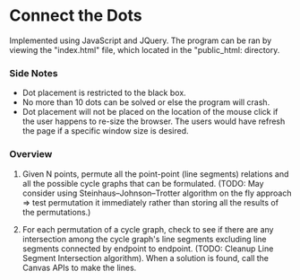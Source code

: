 # Connect the Dots #
Implemented using JavaScript and JQuery. The program can be ran by viewing the "index.html" file, which located in the "public_html: directory.  

### Side Notes ###

* Dot placement is restricted to the black box.
* No more than 10 dots can be solved or else the program will crash.
* Dot placement will not be placed on the location of the mouse click if the user happens to re-size the browser. The users would have refresh the page if a specific window size is desired.

### Overview  ###

1. Given N points, permute all the point-point (line segments) relations and all the possible cycle graphs that can be formulated. (TODO: May consider using Steinhaus–Johnson–Trotter algorithm on the fly approach => test permutation it immediately rather than storing all the results of the permutations.)

2. For each permutation of a cycle graph, check to see if there are any intersection among the cycle graph's line segments excluding line segments connected by endpoint to endpoint. (TODO: Cleanup Line Segment Intersection algorithm). When a solution is found, call the Canvas APIs to make the lines.